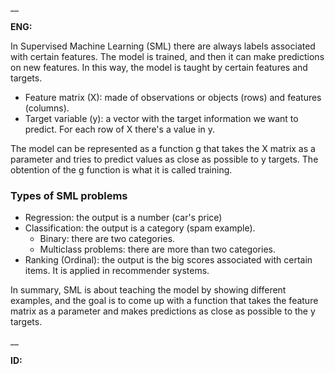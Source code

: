 __

**ENG:**

In Supervised Machine Learning (SML) there are always labels associated with certain features. The model is trained, and then it can make predictions on new features. In this way, the model is taught by certain features and targets.

* Feature matrix (X): made of observations or objects (rows) and features (columns).
* Target variable (y): a vector with the target information we want to predict. For each row of X there's a value in y.

The model can be represented as a function g that takes the X matrix as a parameter and tries to predict values as close as possible to y targets. The obtention of the g function is what it is called training.

### Types of SML problems

* Regression: the output is a number (car's price)
* Classification: the output is a category (spam example).
    * Binary: there are two categories.
    * Multiclass problems: there are more than two categories.
* Ranking (Ordinal): the output is the big scores associated with certain items. It is applied in recommender systems.

In summary, SML is about teaching the model by showing different examples, and the goal is to come up with a function that takes the feature matrix as a parameter and makes predictions as close as possible to the y targets.

__

**ID:**
